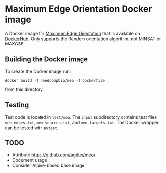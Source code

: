 # Maximum Edge Orientation Docker image

A Docker image for [Maximum Edge Orientation](https://github.com/agitter/meo/) that is available on [DockerHub](https://hub.docker.com/repository/docker/reedcompbio/meo).
Only supports the Random orientation algorithm, not MINSAT or MAXCSP.

## Building the Docker image

To create the Docker image run:
```
docker build -t reedcompbio/meo -f Dockerfile .
```
from this directory.

## Testing
Test code is located in `test/meo`.
The `input` subdirectory contains test files `meo-edges.txt`, `meo-sources.txt`, and `meo-targets.txt`.
The Docker wrapper can be tested with `pytest`.

## TODO
- Attribute https://github.com/agitter/meo/
- Document usage
- Consider Alpine-based base image
